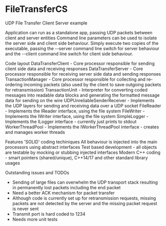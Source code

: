 # FileTransferCS
UDP File Transfer Client Server example

Application can run as a standalone app, passing UDP packets between client and server entities
Command line parameters can be used to isolate the server side and client side behaviour.  Simply execute two copies of the executable, passing the --server command line switch
for server behaviour and the --client command line switch for client side behaviour.

Code layout
DataTransferClient - Core processor responsible for sending client side data and receiving responses
DataTransferServer - Core processor responsible for receiving server side data and sending responses
TransactionManager - Core processor responsible for collecting and re-ordering incoming packets (also used by the client to save outgoing packets for retransmission)
TransactionUnit - Interpreter for converting coded messages into readable data blocks and generating the formatted message data for sending on the wire
UDPUnreliableSenderReceiver - Implements the UDP layers for sending and receiving data over a UDP socket
FileReader - Implements the IReader interface, using the file system
FileWriter - Implements the IWriter interface, using the file system
SimpleLogger - Implements the ILogger interface - currently just prints to stdout
WorkerThreadPool - Implements the IWorkerThreadPool interface - creates and manages worker threads

Features
'SOLID' coding techiniques
All behaviour is injected into the main processors using abstract interfaces
Test based development - all objects are testable by mocking or stubbing injected interfaces
Modern C++ coding - smart pointers (shared/unique), C++14/17 and other standard library usages


Outstanding issues and TODOs
- Sending of large files can overwhelm the UDP transport stack resulting in permanently lost packets including the end packet
- Need a better ACK mechanism for packet transfer
- Although code is currently set up for retransmission requests, missing packets are not detected by the server and the missing packet
  request is never sent
- Transmit port is hard coded to 1234
- Needs more unit tests
